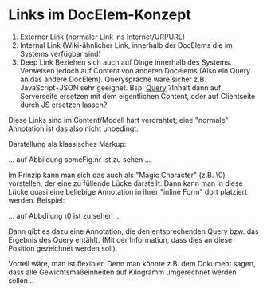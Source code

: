 # Links im DocElem-Konzept

1. Externer Link
   (normaler Link ins Internet/URI/URL)
2. Internal Link
   (Wiki-ähnlicher Link, innerhalb der DocElems die im  Systems verfügbar sind)
3. Deep Link
   Beziehen sich auch auf Dinge innerhalb des Systems.
   Verweisen jedoch auf Content von anderen Docelems
   (Also ein Query an das andere DocElem).
   Querysprache wäre sicher z.B. JavaScript+JSON sehr geeignet.
   Bsp: <a href="figure/123789?auth=scai.fhg.de">Query</a>
   ?Inhalt dann auf Serverseite ersetzen mit dem eigentlichen Content,
   oder auf Clientseite durch JS ersetzen lassen?

Diese Links sind im Content/Modell hart verdrahtet;
eine "normale" Annotation ist das also nicht unbedingt.

Darstellung als klassisches Markup:

  ... auf Abbildung <query>someFig.nr</query> ist zu sehen ...

Im Prinzip kann man sich das auch als "Magic Character" (z.B. \0) vorstellen,
der eine zu füllende Lücke darstellt.
Dann kann  man in diese Lücke quasi eine beliebige Annotation in
ihrer "inline Form" dort platziert werden. Beispiel:

  ... auf Abbdilung \0 ist zu sehen ...

Dann gibt es dazu eine Annotation, die den entsprechenden Query bzw.
das Ergebnis des Query entählt. (Mit der Information, dass dies an diese
Position gezeichnet werden soll).

Vorteil wäre, man ist flexibler. Denn man könnte z.B. dem Dokument sagen,
dass alle Gewichtsmaßeinheiten auf Kilogramm umgerechnet werden sollen...
